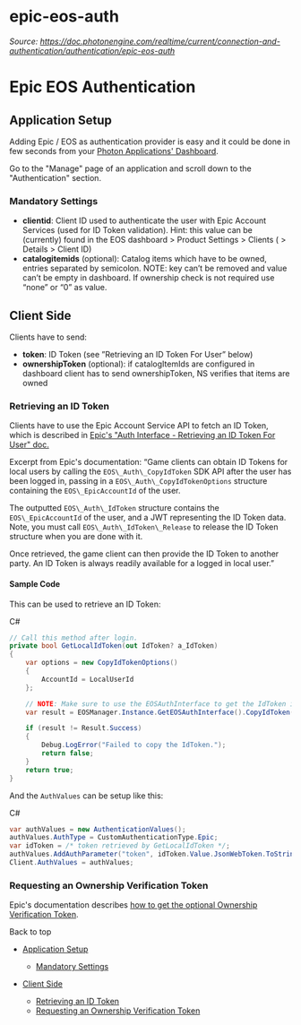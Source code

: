 # epic-eos-auth

_Source: https://doc.photonengine.com/realtime/current/connection-and-authentication/authentication/epic-eos-auth_

# Epic EOS Authentication

## Application Setup

Adding Epic / EOS as authentication provider is easy and it could be done in few seconds from your [Photon Applications' Dashboard](https://dashboard.photonengine.com/).

Go to the "Manage" page of an application and scroll down to the "Authentication" section.

### Mandatory Settings

- **clientid**: Client ID used to authenticate the user with Epic Account Services (used for ID Token validation). Hint: this value can be (currently) found in the EOS dashboard > Product Settings > Clients ( > Details > Client ID)
- **catalogitemids** (optional): Catalog items which have to be owned, entries separated by semicolon. NOTE: key can’t be removed and value can’t be empty in dashboard. If ownership check is not required use “none” or “0” as value.

## Client Side

Clients have to send:

- **token**: ID Token (see ”Retrieving an ID Token For User” below)
- **ownershipToken** (optional): if catalogItemIds are configured in dashboard client has to send ownershipToken, NS verifies that items are owned

### Retrieving an ID Token

Clients have to use the Epic Account Service API to fetch an ID Token, which is described in [Epic's "Auth Interface - Retrieving an ID Token For User" doc.](https://dev.epicgames.com/docs/services/en-US/EpicAccountServices/AuthInterface/index.html#retrievinganidtokenforuser)

Excerpt from Epic's documentation: “Game clients can obtain ID Tokens for local users by calling the `EOS\_Auth\_CopyIdToken` SDK API after the user has been logged in, passing in a `EOS\_Auth\_CopyIdTokenOptions` structure containing the `EOS\_EpicAccountId` of the user.

The outputted `EOS\_Auth\_IdToken` structure contains the `EOS\_EpicAccountId` of the user, and a JWT representing the ID Token data. Note, you must call `EOS\_Auth\_IdToken\_Release` to release the ID Token structure when you are done with it.

Once retrieved, the game client can then provide the ID Token to another party. An ID Token is always readily available for a logged in local user.”

#### Sample Code

This can be used to retrieve an ID Token:

C#

```csharp
// Call this method after login.
private bool GetLocalIdToken(out IdToken? a_IdToken)
{
    var options = new CopyIdTokenOptions()
    {
        AccountId = LocalUserId
    };

    // NOTE: Make sure to use the EOSAuthInterface to get the IdToken instead of the EOSConnectInterface.
    var result = EOSManager.Instance.GetEOSAuthInterface().CopyIdToken(ref options, out a_IdToken);

    if (result != Result.Success)
    {
        Debug.LogError("Failed to copy the IdToken.");
        return false;
    }
    return true;
}

```

And the `AuthValues` can be setup like this:

C#

```csharp
var authValues = new AuthenticationValues();
authValues.AuthType = CustomAuthenticationType.Epic;
var idToken = /* token retrieved by GetLocalIdToken */;
authValues.AddAuthParameter("token", idToken.Value.JsonWebToken.ToString());
Client.AuthValues = authValues;

```

### Requesting an Ownership Verification Token

Epic's documentation describes [how to get the optional Ownership Verification Token](https://dev.epicgames.com/docs/web-api-ref/ecom-web-apis?sessionInvalidated=true#requesting-an-ownership-verification-token).

Back to top

- [Application Setup](#application-setup)

  - [Mandatory Settings](#mandatory-settings)

- [Client Side](#client-side)
  - [Retrieving an ID Token](#retrieving-an-id-token)
  - [Requesting an Ownership Verification Token](#requesting-an-ownership-verification-token)